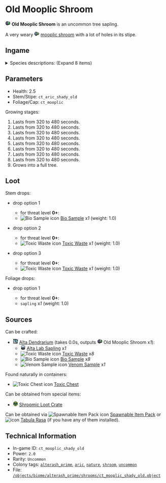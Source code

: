 # Old Mooplic Shroom

<img src="https://raw.githubusercontent.com/Ceterai/Enternia/main/objects/biome/alterash_prime/shrooms/ct_mooplic_shady_old.png" alt="Old Mooplic Shroom icon" loading="lazy" width="auto" height="16px"/> **Old Mooplic Shroom** is an uncommon tree sapling.

A very weary <img src="https://raw.githubusercontent.com/Ceterai/Enternia/main/objects/biome/alterash_prime/shrooms/ct_mooplic_shady.png" alt="Mooplic Shroom icon" loading="lazy" width="auto" height="16px"/> [mooplic shroom](https://ceterai.github.io/MyEnternia/Wiki/MooplicShroom) with a lot of holes in its stipe.

## Ingame

<details markdown="1"><summary>Species descriptions: (Expand 8 items)</summary>

- Alta: The worn down looks of the mooplic in this eco chamber are actually a common occurance.
- Apex: I can plant this to grow a tree.
- Avian: I can grow a tree by planting this sapling.
- Floran: Floran plant cute sssapling, grow big bad evil tree!
- Glitch: Wonder. Planting this sapling allows me to grow life.
- Human: This sapling will grow into a tree.
- Hylotl: Such wondrous life, springing forth from the tiniest shoot. Sigh.
- Novakid: It'll grow into a big tree if I plant it.

</details>

## Parameters

- Health: 2.5  
- Stem/Stipe: `ct_aric_shady_old`
- Foliage/Cap: `ct_mooplic`

Growing stages:

1. Lasts from 320 to 480 seconds.
2. Lasts from 320 to 480 seconds.
3. Lasts from 320 to 480 seconds.
4. Lasts from 320 to 480 seconds.
5. Lasts from 320 to 480 seconds.
6. Lasts from 320 to 480 seconds.
7. Lasts from 320 to 480 seconds.
8. Lasts from 320 to 480 seconds.
9. Grows into a full tree.

## Loot

Stem drops:

- drop option 1

  - for threat level **0+**:
  - <img src="https://starbounder.org/mediawiki/images/4/40/Bio_Sample.png" alt="Bio Sample icon" loading="lazy" width="12px" height="9px"/> [Bio Sample](https://starbounder.org/Bio_Sample) x*1* (weight: 1.0)

- drop option 2

  - for threat level **0+**:
  - <img src="https://starbounder.org/mediawiki/images/9/94/Toxic_Waste.png" alt="Toxic Waste icon" loading="lazy" width="12px" height="13px"/> [Toxic Waste](https://starbounder.org/Toxic_Waste) x*1* (weight: 1.0)

- drop option 3

  - for threat level **0+**:
  - <img src="https://starbounder.org/mediawiki/images/9/94/Toxic_Waste.png" alt="Toxic Waste icon" loading="lazy" width="12px" height="13px"/> [Toxic Waste](https://starbounder.org/Toxic_Waste) x*1* (weight: 1.0)

Foliage drops:

- drop option 1

  - for threat level **0+**:
  - `sapling` x*1* (weight: 1.0)

## Sources

Can be crafted:

- ![ ](https://raw.githubusercontent.com/Ceterai/Enternia/main/objects/alta/crafting/dendrarium/icon.png) [Alta Dendrarium](https://ceterai.github.io/MyEnternia/Wiki/AltaDendrarium) (takes 0.0s, outputs <img src="https://raw.githubusercontent.com/Ceterai/Enternia/main/objects/biome/alterash_prime/shrooms/ct_mooplic_shady_old.png" alt="Old Mooplic Shroom icon" loading="lazy" width="auto" height="16px"/> Old Mooplic Shroom x*1*):
  - <img src="https://raw.githubusercontent.com/Ceterai/Enternia/main/objects/alta/lab/sapling/icon.png" alt="Alta Lab Sapling icon" loading="lazy" width="auto" height="16px"/> [Alta Lab Sapling](https://ceterai.github.io/MyEnternia/Wiki/AltaLabSapling) x*1*
  - <img src="https://starbounder.org/mediawiki/images/9/94/Toxic_Waste.png" alt="Toxic Waste icon" loading="lazy" width="12px" height="13px"/> [Toxic Waste](https://starbounder.org/Toxic_Waste) x*8*
  - <img src="https://starbounder.org/mediawiki/images/4/40/Bio_Sample.png" alt="Bio Sample icon" loading="lazy" width="12px" height="9px"/> [Bio Sample](https://starbounder.org/Bio_Sample) x*8*
  - <img src="https://starbounder.org/mediawiki/images/3/3d/Venom_Sample.png" alt="Venom Sample icon" loading="lazy" width="12px" height="13px"/> [Venom Sample](https://starbounder.org/Venom_Sample) x*1*

Found naturally in containers:

- <img src="https://starbounder.org/mediawiki/images/c/c4/Toxic-Chest.png" alt="Toxic Chest icon" loading="lazy" width="12px" height="12px"/> [Toxic Chest](https://starbounder.org/Toxic_Chest)

Can be obtained from special items:

- <img src="https://raw.githubusercontent.com/Ceterai/Enternia/main/items/active/alta/loot/biome/ct_shroomic_loot.png" alt="Shroomic Loot Crate icon" loading="lazy" width="auto" height="16px"/> [Shroomic Loot Crate](https://ceterai.github.io/MyEnternia/Wiki/ShroomicLootCrate)

Can be obtained via <img src="https://raw.githubusercontent.com/Silverfeelin/Starbound-SpawnableItemPack/master/interface/sip/iconSmall.png" alt="Spawnable Item Pack icon" width="18" height="14"/> [Spawnable Item Pack](https://steamcommunity.com/sharedfiles/filedetails/?id=733665104) or <img src="https://steamuserimages-a.akamaihd.net/ugc/263843960696222713/3EC9A7C005541F7D577EBCB8C5736B4EFC9973D6/" alt="icon" width="8" height="12"/> [Tabula Rasa](https://community.playstarbound.com/resources/the-tabula-rasa.3222/) (if you have any of them installed).

## Technical Information

- In-game ID: `ct_mooplic_shady_old`
- Power: `2.0`
- Rarity: `Uncommon`
- Colony tags: [`alterash_prime`](https://ceterai.github.io/MyEnternia/Wiki/Tags/AlterashPrime), [`aric`](https://ceterai.github.io/MyEnternia/Wiki/Tags/Aric), [`nature`](https://ceterai.github.io/MyEnternia/Wiki/Tags/Nature), [`shroom`](https://ceterai.github.io/MyEnternia/Wiki/Tags/Shroom), [`uncommon`](https://ceterai.github.io/MyEnternia/Wiki/Tags/Uncommon)
- File: [`/objects/biome/alterash_prime/shrooms/ct_mooplic_shady_old.object`](https://github.com/Ceterai/Enternia/blob/main/objects/biome/alterash_prime/shrooms/ct_mooplic_shady_old.object)

